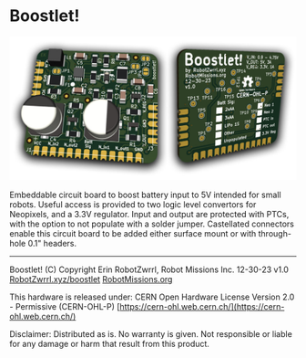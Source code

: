 # Boostlet!

![Boostlet! board 3d view front and back](https://github.com/RobotGrrl/boostlet/blob/main/boostlet_splash.jpg?raw=true)


Embeddable circuit board to boost battery input to 5V intended for small robots. Useful access is provided to two logic level convertors for Neopixels, and a 3.3V regulator. Input and output are protected with PTCs, with the option to not populate with a solder jumper. Castellated connectors enable this circuit board to be added either surface mount or with through-hole 0.1" headers. 

---

Boostlet! (C) Copyright Erin RobotZwrrl, Robot Missions Inc.
12-30-23 v1.0
[RobotZwrrl.xyz/boostlet](http://RobotZwrrl.xyz/boostlet)
[RobotMissions.org](https://RobotMissions.org)

This hardware is released under:
CERN Open Hardware License Version 2.0 - Permissive (CERN-OHL-P)
[https://cern-ohl.web.cern.ch/](https://cern-ohl.web.cern.ch/)

Disclaimer: Distributed as is. No warranty is given. Not responsible or liable for any damage or harm that result from this product.
